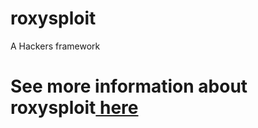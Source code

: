 # roxysploit
A Hackers framework
<h1>See more information about roxysploit<a href="http://roxysploit.rf.gd/"> here</a></h1>

